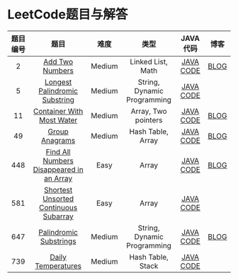# LeetCode题目与解答

|题目编号|题目|难度|类型|JAVA代码|博客|
|:--:|:--:|:--:|:--:|:--:|:--:|
|2|[Add Two Numbers](https://leetcode.com/problems/add-two-numbers/)|Medium| Linked List, Math|[JAVA CODE](https://github.com/Parallelline1996/Leetcode/blob/master/Problems/src/main/java/page1/N2_AddTwoNumbers.java)|[BLOG](https://blog.csdn.net/Applying/article/details/102790203)|
|5|[Longest Palindromic Substring](https://leetcode.com/problems/longest-palindromic-substring/)|Medium| String, Dynamic Programming|[JAVA CODE](https://github.com/Parallelline1996/Leetcode/blob/master/Problems/src/main/java/page1/N5_LongestPalindromicSubstring.java)||
|11|[Container With Most Water](https://leetcode.com/problems/container-with-most-water/)|Medium|Array, Two pointers|[JAVA CODE](https://github.com/Parallelline1996/Leetcode/blob/master/Problems/src/main/java/page1/N11_ContainerWithMostWater.java)|[BLOG](https://blog.csdn.net/Applying/article/details/103438904)|
|49|[Group Anagrams](https://leetcode.com/problems/group-anagrams/)|Medium| Hash Table, Array|[JAVA CODE](https://github.com/Parallelline1996/Leetcode/blob/master/Problems/src/main/java/page1/N49_GroupAnagrams.java)|[BLOG](https://blog.csdn.net/Applying/article/details/103441429)|
|448|[Find All Numbers Disappeared in an Array](https://leetcode.com/problems/find-all-numbers-disappeared-in-an-array/)|Easy|Array|[JAVA CODE](https://github.com/Parallelline1996/Leetcode/blob/master/Problems/src/main/java/page6/N581_ShortestUnsortedContinuousSubarray.java)|[BLOG](https://blog.csdn.net/Applying/article/details/103657467)|
|581|[Shortest Unsorted Continuous Subarray](https://leetcode.com/problems/shortest-unsorted-continuous-subarray/)|Easy|Array|[JAVA CODE](https://github.com/Parallelline1996/Leetcode/blob/master/Problems/src/main/java/page6/N581_ShortestUnsortedContinuousSubarray.java)||
|647|[Palindromic Substrings](https://leetcode.com/problems/palindromic-substrings/)|Medium| String, Dynamic Programming|[JAVA CODE](https://github.com/Parallelline1996/Leetcode/blob/master/Problems/src/main/java/page7/N647_PalindromicSubstrings.java)|[BLOG](https://blog.csdn.net/Applying/article/details/103607183)|
|739|[Daily Temperatures](https://leetcode.com/problems/daily-temperatures/)|Medium| Hash Table, Stack|[JAVA CODE](https://github.com/Parallelline1996/Leetcode/blob/master/Problems/src/main/java/page8/N739_DailyTemperatures.java)||
